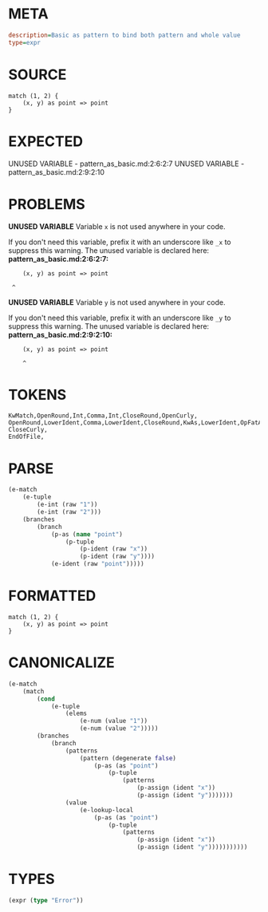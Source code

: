 # META
~~~ini
description=Basic as pattern to bind both pattern and whole value
type=expr
~~~
# SOURCE
~~~roc
match (1, 2) {
    (x, y) as point => point
}
~~~
# EXPECTED
UNUSED VARIABLE - pattern_as_basic.md:2:6:2:7
UNUSED VARIABLE - pattern_as_basic.md:2:9:2:10
# PROBLEMS
**UNUSED VARIABLE**
Variable `x` is not used anywhere in your code.

If you don't need this variable, prefix it with an underscore like `_x` to suppress this warning.
The unused variable is declared here:
**pattern_as_basic.md:2:6:2:7:**
```roc
    (x, y) as point => point
```
     ^


**UNUSED VARIABLE**
Variable `y` is not used anywhere in your code.

If you don't need this variable, prefix it with an underscore like `_y` to suppress this warning.
The unused variable is declared here:
**pattern_as_basic.md:2:9:2:10:**
```roc
    (x, y) as point => point
```
        ^


# TOKENS
~~~zig
KwMatch,OpenRound,Int,Comma,Int,CloseRound,OpenCurly,
OpenRound,LowerIdent,Comma,LowerIdent,CloseRound,KwAs,LowerIdent,OpFatArrow,LowerIdent,
CloseCurly,
EndOfFile,
~~~
# PARSE
~~~clojure
(e-match
	(e-tuple
		(e-int (raw "1"))
		(e-int (raw "2")))
	(branches
		(branch
			(p-as (name "point")
				(p-tuple
					(p-ident (raw "x"))
					(p-ident (raw "y"))))
			(e-ident (raw "point")))))
~~~
# FORMATTED
~~~roc
match (1, 2) {
	(x, y) as point => point
}
~~~
# CANONICALIZE
~~~clojure
(e-match
	(match
		(cond
			(e-tuple
				(elems
					(e-num (value "1"))
					(e-num (value "2")))))
		(branches
			(branch
				(patterns
					(pattern (degenerate false)
						(p-as (as "point")
							(p-tuple
								(patterns
									(p-assign (ident "x"))
									(p-assign (ident "y")))))))
				(value
					(e-lookup-local
						(p-as (as "point")
							(p-tuple
								(patterns
									(p-assign (ident "x"))
									(p-assign (ident "y")))))))))))
~~~
# TYPES
~~~clojure
(expr (type "Error"))
~~~
